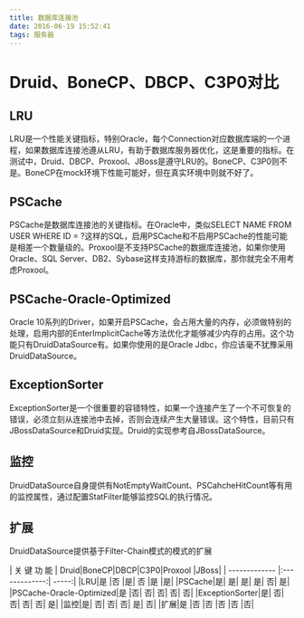 ```yaml
---
title: 数据库连接池
date: 2016-06-19 15:52:41
tags: 服务器
---
```

# Druid、BoneCP、DBCP、C3P0对比
## LRU
LRU是一个性能关键指标，特别Oracle，每个Connection对应数据库端的一个进程，如果数据库连接池遵从LRU，有助于数据库服务器优化，这是重要的指标。在测试中，Druid、DBCP、Proxool、JBoss是遵守LRU的。BoneCP、C3P0则不是。BoneCP在mock环境下性能可能好，但在真实环境中则就不好了。

## PSCache
PSCache是数据库连接池的关键指标。在Oracle中，类似SELECT NAME FROM USER WHERE ID = ?这样的SQL，启用PSCache和不启用PSCache的性能可能是相差一个数量级的。Proxool是不支持PSCache的数据库连接池，如果你使用Oracle、SQL Server、DB2、Sybase这样支持游标的数据库，那你就完全不用考虑Proxool。

## PSCache-Oracle-Optimized
Oracle 10系列的Driver，如果开启PSCache，会占用大量的内存，必须做特别的处理，启用内部的EnterImplicitCache等方法优化才能够减少内存的占用。这个功能只有DruidDataSource有。如果你使用的是Oracle Jdbc，你应该毫不犹豫采用DruidDataSource。

## ExceptionSorter
ExceptionSorter是一个很重要的容错特性，如果一个连接产生了一个不可恢复的错误，必须立刻从连接池中去掉，否则会连续产生大量错误。这个特性，目前只有JBossDataSource和Druid实现。Druid的实现参考自JBossDataSource。

## 监控
DruidDataSource自身提供有NotEmptyWaitCount、PSCahcheHitCount等有用的监控属性，通过配置StatFilter能够监控SQL的执行情况。

## 扩展
DruidDataSource提供基于Filter-Chain模式的模式的扩展

|    关   键   功     能      | Druid|BoneCP|DBCP|C3P0|Proxool	|JBoss|
| ------------- |:-------------:| -----:|
|LRU|是	|否	|是|	否	|是	|是|
|PSCache|是|	是|	是|	是|	否|	是|
|PSCache-Oracle-Optimized|是	|否|	否|	否|	否|	否|
|ExceptionSorter|是|	否|	否|	否|	否|	是|
|监控|是|	否|	否|	否|	是|	否|
|扩展|是	|否	|否	|否	|否	|否|

